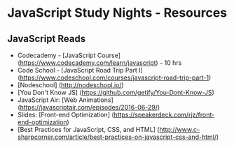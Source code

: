 # JavaScript Study Nights - Resources

## JavaScript Reads
- Codecademy - [JavaScript Course] (https://www.codecademy.com/learn/javascript) - 10 hrs
- Code School - [JavaScript Road Trip Part I] (https://www.codeschool.com/courses/javascript-road-trip-part-1)
- [Nodeschool] (http://nodeschool.io/)
- [You Don't Know JS] (https://github.com/getify/You-Dont-Know-JS)
- JavaScript Air: [Web Animations] (https://javascriptair.com/episodes/2016-06-29/)
- Slides: [Front-end Optimization] (https://speakerdeck.com/rjz/front-end-optimization)
- [Best Practices for JavaScript, CSS, and HTML] (http://www.c-sharpcorner.com/article/best-practices-on-javascript-css-and-html/)
